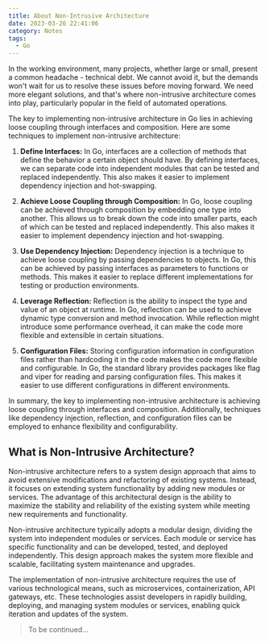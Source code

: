 ```yaml
---
title: About Non-Intrusive Architecture
date: 2023-03-26 22:41:06
category: Notes
tags:
  - Go
---
```


In the working environment, many projects, whether large or small, present a common headache - technical debt. We cannot avoid it, but the demands won't wait for us to resolve these issues before moving forward. We need more elegant solutions, and that's where non-intrusive architecture comes into play, particularly popular in the field of automated operations.

The key to implementing non-intrusive architecture in Go lies in achieving loose coupling through interfaces and composition. Here are some techniques to implement non-intrusive architecture:

<!-- more -->

1. **Define Interfaces:** In Go, interfaces are a collection of methods that define the behavior a certain object should have. By defining interfaces, we can separate code into independent modules that can be tested and replaced independently. This also makes it easier to implement dependency injection and hot-swapping.

2. **Achieve Loose Coupling through Composition:** In Go, loose coupling can be achieved through composition by embedding one type into another. This allows us to break down the code into smaller parts, each of which can be tested and replaced independently. This also makes it easier to implement dependency injection and hot-swapping.

3. **Use Dependency Injection:** Dependency injection is a technique to achieve loose coupling by passing dependencies to objects. In Go, this can be achieved by passing interfaces as parameters to functions or methods. This makes it easier to replace different implementations for testing or production environments.

4. **Leverage Reflection:** Reflection is the ability to inspect the type and value of an object at runtime. In Go, reflection can be used to achieve dynamic type conversion and method invocation. While reflection might introduce some performance overhead, it can make the code more flexible and extensible in certain situations.

5. **Configuration Files:** Storing configuration information in configuration files rather than hardcoding it in the code makes the code more flexible and configurable. In Go, the standard library provides packages like flag and viper for reading and parsing configuration files. This makes it easier to use different configurations in different environments.

In summary, the key to implementing non-intrusive architecture is achieving loose coupling through interfaces and composition. Additionally, techniques like dependency injection, reflection, and configuration files can be employed to enhance flexibility and configurability.

## What is Non-Intrusive Architecture?

Non-intrusive architecture refers to a system design approach that aims to avoid extensive modifications and refactoring of existing systems. Instead, it focuses on extending system functionality by adding new modules or services. The advantage of this architectural design is the ability to maximize the stability and reliability of the existing system while meeting new requirements and functionality.

Non-intrusive architecture typically adopts a modular design, dividing the system into independent modules or services. Each module or service has specific functionality and can be developed, tested, and deployed independently. This design approach makes the system more flexible and scalable, facilitating system maintenance and upgrades.

The implementation of non-intrusive architecture requires the use of various technological means, such as microservices, containerization, API gateways, etc. These technologies assist developers in rapidly building, deploying, and managing system modules or services, enabling quick iteration and updates of the system.

> To be continued...
